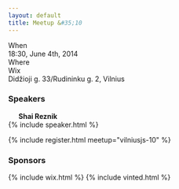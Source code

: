 ```yaml
---
layout: default
title: Meetup &#35;10
---
```


<div class="row">
  <div class="two columns">When</div>
  <div class="ten columns strong">18:30, June 4th, 2014</div>
</div>
<div class="row">
  <div class="two columns">Where</div>
  <div class="ten columns strong">
    Wix<br />
    Didžioji g. 33/Rudininku g. 2, Vilnius
  </div>
</div>

<h3>Speakers</h3>
<div class="row">
  <div class="six columns">
    <div class="three columns">
      <div class="gravatar">
        <a href="https://twitter.com/shai_reznik">
          <img src="https://avatars2.githubusercontent.com/u/1430726?s=70" alt="">
        </a>
      </div>
    </div>
    <div class="nine columns">
      <strong>Shai Reznik</strong>
      <div>
      </div>
    </div>
  </div>
  {% include speaker.html %}
</div>

{% include register.html meetup="vilniusjs-10" %}

<h3>Sponsors</h3>
<div class="row">
  <div class="ten columns">
    {% include wix.html %}
    {% include vinted.html %}
  </div>
</div>
